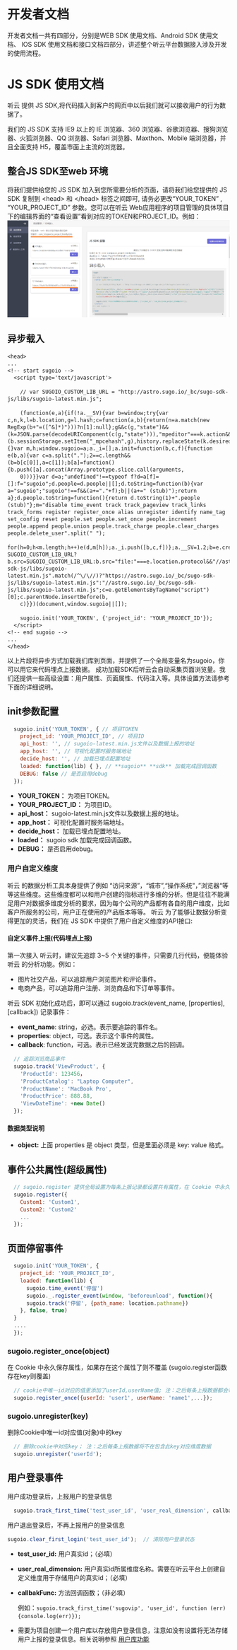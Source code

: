 # 开发者文档

开发者文档一共有四部分，分别是WEB SDK 使用文档、Android SDK 使用文档、 IOS SDK 使用文档和接口文档四部分，讲述整个听云平台数据接入涉及开发的使用流程。

# JS SDK 使用文档

听云 提供 JS SDK,将代码插入到客户的网页中以后我们就可以接收用户的行为数据了。

我们的 JS SDK 支持 IE9 以上的 IE 浏览器、360 浏览器、谷歌浏览器、搜狗浏览器、火狐浏览器、QQ 浏览器、Safari 浏览器、Maxthon、Mobile 端浏览器，并且全面支持 H5，覆盖市面上主流的浏览器。



## 整合JS SDK至web 环境

将我们提供给您的 JS SDK 加入到您所需要分析的页面，请将我们给您提供的 JS SDK 复制到 &lt;head&gt; 和 &lt;/head&gt; 标签之间即可, 请务必更改“YOUR_TOKEN” , “YOUR_PROJECT_ID” 参数。您可以在听云 Web应用程序的项目管理的具体项目下的编辑界面的“查看设置”看到对应的TOKEN和PROJECT_ID。例如：   
![](/assets/web-maidian/4.png)

## 异步载入
```
<head>
...
<!-- start sugoio -->
  <script type='text/javascript'>
  
    // var SUGOIO_CUSTOM_LIB_URL = "http://astro.sugo.io/_bc/sugo-sdk-js/libs/sugoio-latest.min.js";

    (function(e,a){if(!a.__SV){var b=window;try{var c,n,k,l=b.location,g=l.hash;c=function(a,b){return(n=a.match(new RegExp(b+"=([^&]*)")))?n[1]:null};g&&c(g,"state")&&(k=JSON.parse(decodeURIComponent(c(g,"state"))),"mpeditor"===k.action&&(b.sessionStorage.setItem("_mpcehash",g),history.replaceState(k.desiredHash||"",e.title,l.pathname+l.search)))}catch(p){}var m,h;window.sugoio=a;a._i=[];a.init=function(b,c,f){function e(b,a){var c=a.split(".");2==c.length&&(b=b[c[0]],a=c[1]);b[a]=function(){b.push([a].concat(Array.prototype.slice.call(arguments,
    0)))}}var d=a;"undefined"!==typeof f?d=a[f]=[]:f="sugoio";d.people=d.people||[];d.toString=function(b){var a="sugoio";"sugoio"!==f&&(a+="."+f);b||(a+=" (stub)");return a};d.people.toString=function(){return d.toString(1)+".people (stub)"};m="disable time_event track track_pageview track_links track_forms register register_once alias unregister identify name_tag set_config reset people.set people.set_once people.increment people.append people.union people.track_charge people.clear_charges people.delete_user".split(" ");
    for(h=0;h<m.length;h++)e(d,m[h]);a._i.push([b,c,f])};a.__SV=1.2;b=e.createElement("script");b.type="text/javascript";b.async=!0;"undefined"!==typeof SUGOIO_CUSTOM_LIB_URL?b.src=SUGOIO_CUSTOM_LIB_URL:b.src="file:"===e.location.protocol&&"//astro.sugo.io/_bc/sugo-sdk-js/libs/sugoio-latest.min.js".match(/^\/\//)?"https://astro.sugo.io/_bc/sugo-sdk-js/libs/sugoio-latest.min.js":"//astro.sugo.io/_bc/sugo-sdk-js/libs/sugoio-latest.min.js";c=e.getElementsByTagName("script")[0];c.parentNode.insertBefore(b,
    c)}})(document,window.sugoio||[]);
    
    sugoio.init('YOUR_TOKEN', {'project_id': 'YOUR_PROJECT_ID'});
  </script>
<!-- end sugoio -->
...
</head>
```

以上片段将异步方式加载我们库到页面，并提供了一个全局变量名为sugoio，你可以用它来代码埋点上报数据。 成功加载SDK后听云会自动采集页面浏览量。我们还提供一些高级设置：用户属性、页面属性、代码注入等。具体设置方法请参考下面的详细说明。

## init参数配置

```javascript
  sugoio.init('YOUR_TOKEN', { // 项目TOKEN
    project_id: 'YOUR_PROJECT_ID', // 项目ID
    api_host: '', // sugoio-latest.min.js文件以及数据上报的地址
    app_host: '', // 可视化配置时服务端地址
    decide_host: '', // 加载已埋点配置地址
    loaded: function(lib) { }, // **sugoio** **sdk** 加载完成回调函数
    DEBUG: false // 是否启用debug
  });
```

* **YOUR_TOKEN：** 为项目TOKEN。
* **YOUR_PROJECT_ID：** 为项目ID。
* **api_host：** sugoio-latest.min.js文件以及数据上报的地址。
* **app_host：** 可视化配置时服务端地址。
* **decide_host：** 加载已埋点配置地址。
* **loaded：** sugoio sdk 加载完成回调函数。
* **DEBUG：** 是否启用debug。

### 用户自定义维度

听云 的数据分析工具本身提供了例如 “访问来源”，“城市”,“操作系统"，”浏览器“等等这些维度。这些维度都可以和用户创建的指标进行多维的分析。但是往往不能满足用户对数据多维度分析的要求，因为每个公司的产品都有各自的用户维度，比如客户所服务的公司，用户正在使用的产品版本等等。 听云 为了能够让数据分析变得更加的灵活，我们在 JS SDK 中提供了用户自定义维度的API接口:

#### **自定义事件上报(代码埋点上报)**

第一次接入 听云时，建议先追踪 3~5 个关键的事件，只需要几行代码，便能体验 听云 的分析功能。例如：

* 图片社交产品，可以追踪用户浏览图片和评论事件。
* 电商产品，可以追踪用户注册、浏览商品和下订单等事件。

听云 SDK 初始化成功后，即可以通过 sugoio.track\(event\_name, \[properties\], \[callback\]\) 记录事件：

* **event_name**: string，必选。表示要追踪的事件名。
* **properties**: object，可选。表示这个事件的属性。
* **callback**: function，可选。表示已经发送完数据之后的回调。

```javascript
  // 追踪浏览商品事件
  sugoio.track('ViewProduct', {
    'ProductId': 123456，
    'ProductCatalog': "Laptop Computer",
    'ProductName': 'MacBook Pro',
    'ProductPrice': 888.88,
    'ViewDateTime': +new Date()
  });
```

#### 数据类型说明

* **object:** 上面 properties 是 object 类型，但是里面必须是 key: value 格式。


## 事件公共属性(超级属性)
```javascript
  // sugoio.register 提供全局设置为每条上报记录都设置共有属性，在 Cookie 中永久保存属性，永久有效，如果存在这个属性了则覆盖
  sugoio.register({
    Custom1: 'Custom1',
    Custom2: 'Custom2'
    ...
  });
```

## 页面停留事件
```javascript
  sugoio.init('YOUR_TOKEN', {
    project_id: 'YOUR_PROJECT_ID',
    loaded: function(lib) {
      sugoio.time_event('停留')
      sugoio._.register_event(window, 'beforeunload', function(){
      sugoio.track('停留', {path_name: location.pathname})
    }, false, true)
  }
  ....
  });
```


### sugoio.register_once(object)

在 Cookie 中永久保存属性，如果存在这个属性了则不覆盖 (sugoio.register函数存在key则覆盖)

```javascript
  // cookie中唯一id对应的值里添加了userId,userName值; 注：之后每条上报数据都会带上这里设置的键值对维度数据
  sugoio.register_once({userId: 'user1', userName: 'name1',...});

```

### sugoio.unregister(key)

删除Cookie中唯一id对应值(对象)中的key

```javascript
  // 删除cookie中对应key； 注：之后每条上报数据将不在包含此key对应维度数据
  sugoio.unregister('userId');
```

## 用户登录事件
用户成功登录后，上报用户的登录信息
```javascript
  sugoio.track_first_time('test_user_id', 'user_real_dimension', callbakFunc);
```

用户退出登录后，不再上报用户的登录信息
```javascript
sugoio.clear_first_login('test_user_id');  // 清除用户登录状态
```

* **test_user_id:** 用户真实id；（必填）
* **user_real_dimension:** 用户真实id所属维度名称。需要在听云平台上创建自定义维度用于存储用户的真实id；（必填）
* **callbakFunc:** 方法回调函数；（非必填）

  例如：`sugoio.track_first_time('sugovip', 'user_id', function (err){console.log(err)});
`
* 需要为项目创建一个用户库以存放用户登录信息，注意如没有设置将无法存储用户上报的登录信息。相关说明参照 [用户库功能](project-management.md#user-library)
